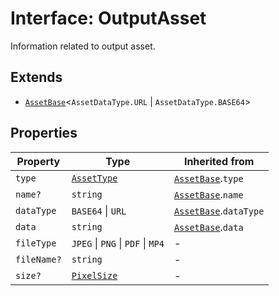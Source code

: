 # Interface: OutputAsset

Information related to output asset.

## Extends

- [`AssetBase`](asset-base.md)<`AssetDataType.URL` \| `AssetDataType.BASE64`\>

## Properties

| Property | Type | Inherited from |
| ------ | ------ | ------ |
| `type` | [`AssetType`](../enumerations/asset-type.md) | [`AssetBase`](asset-base.md).`type` |
| `name?` | `string` | [`AssetBase`](asset-base.md).`name` |
| `dataType` | `BASE64` \| `URL` | [`AssetBase`](asset-base.md).`dataType` |
| `data` | `string` | [`AssetBase`](asset-base.md).`data` |
| `fileType` | `JPEG` \| `PNG` \| `PDF` \| `MP4` | - |
| `fileName?` | `string` | - |
| `size?` | [`PixelSize`](pixel-size.md) | - |
